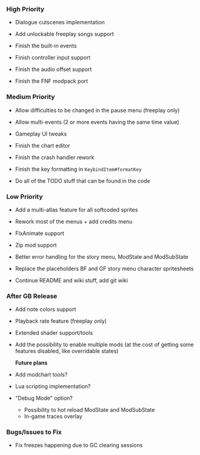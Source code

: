 ### High Priority
- Dialogue cutscenes implementation
- Add unlockable freeplay songs support

- Finish the built-in events
- Finish controller input support
- Finish the audio offset support
- Finish the FNF modpack port

### Medium Priority
- Allow difficulties to be changed in the pause menu (freeplay only)
- Allow multi-events (2 or more events having the same time value)
- Gameplay UI tweaks

- Finish the chart editor
- Finish the crash handler rework
- Finish the key formatting in `KeybindItem#formatKey`

- Do all of the TODO stuff that can be found in the code

### Low Priority
- Add a multi-atlas feature for all softcoded sprites
- Rework most of the menus + add credits menu
- FlxAnimate support
- Zip mod support

- Better error handling for the story menu, ModState and ModSubState
- Replace the placeholders BF and GF story menu character spritesheets
- Continue README and wiki stuff, add git wiki

### After GB Release
- Add note colors support
- Playback rate feature (freeplay only)
- Extended shader support/tools
- Add the possibility to enable multiple mods (at the cost of getting some features disabled, like overridable states)

  **Future plans**
- Add modchart tools?
- Lua scripting implementation?

- "Debug Mode" option?
  * Possibility to hot reload ModState and ModSubState
  * In-game traces overlay

### Bugs/Issues to Fix
- Fix freezes happening due to GC clearing sessions